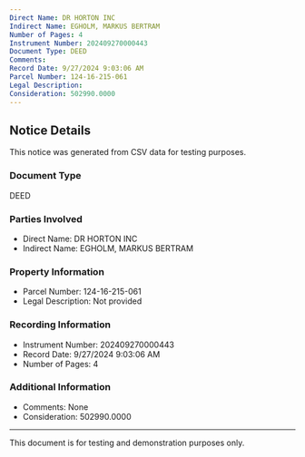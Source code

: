 ```yaml
---
Direct Name: DR HORTON INC
Indirect Name: EGHOLM, MARKUS BERTRAM
Number of Pages: 4
Instrument Number: 202409270000443
Document Type: DEED
Comments: 
Record Date: 9/27/2024 9:03:06 AM
Parcel Number: 124-16-215-061
Legal Description: 
Consideration: 502990.0000
---
```


## Notice Details

This notice was generated from CSV data for testing purposes.

### Document Type
DEED

### Parties Involved
- Direct Name: DR HORTON INC
- Indirect Name: EGHOLM, MARKUS BERTRAM

### Property Information
- Parcel Number: 124-16-215-061
- Legal Description: Not provided

### Recording Information
- Instrument Number: 202409270000443
- Record Date: 9/27/2024 9:03:06 AM
- Number of Pages: 4

### Additional Information
- Comments: None
- Consideration: 502990.0000

---

This document is for testing and demonstration purposes only.
